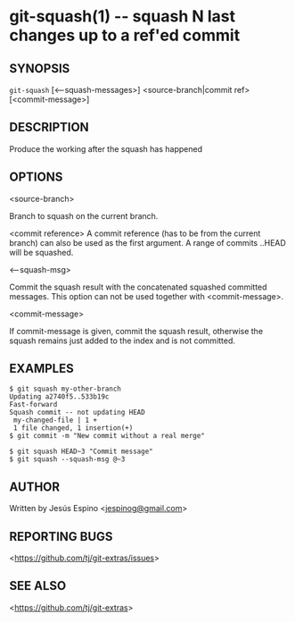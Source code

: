 git-squash(1) -- squash N last changes up to a ref'ed commit
=============================================

## SYNOPSIS

`git-squash` [&lt;--squash-messages&gt;] &lt;source-branch|commit ref&gt; [&lt;commit-message&gt;]

## DESCRIPTION

  Produce the working after the squash has happened

## OPTIONS

  &lt;source-branch&gt;

  Branch to squash on the current branch.

  &lt;commit reference&gt;
  A commit reference (has to be from the current branch) can also be used as the
  first argument. A range of commits <sha>..HEAD will be squashed.

  &lt;--squash-msg&gt;

  Commit the squash result with the concatenated squashed committed messages.
  This option can not be used together with &lt;commit-message&gt;.

  &lt;commit-message&gt;

  If commit-message is given, commit the squash result, otherwise the squash remains just added to the index and is not committed.

## EXAMPLES

    $ git squash my-other-branch
    Updating a2740f5..533b19c
    Fast-forward
    Squash commit -- not updating HEAD
     my-changed-file | 1 +
     1 file changed, 1 insertion(+)
    $ git commit -m "New commit without a real merge"

    $ git squash HEAD~3 "Commit message"
    $ git squash --squash-msg @~3

## AUTHOR

Written by Jesús Espino &lt;<jespinog@gmail.com>&gt;

## REPORTING BUGS

&lt;<https://github.com/tj/git-extras/issues>&gt;

## SEE ALSO

&lt;<https://github.com/tj/git-extras>&gt;
